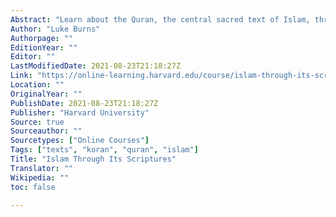 ```yaml
---
Abstract: "Learn about the Quran, the central sacred text of Islam, through an exploration of the rich diversity of roles and interpretations in Muslim societies."
Author: "Luke Burns"
Authorpage: ""
EditionYear: ""
Editor: ""
LastModifiedDate: 2021-08-23T21:18:27Z
Link: "https://online-learning.harvard.edu/course/islam-through-its-scriptures?delta=1"
Location: ""
OriginalYear: ""
PublishDate: 2021-08-23T21:18:27Z
Publisher: "Harvard University"
Source: true
Sourceauthor: ""
Sourcetypes: ["Online Courses"]
Tags: ["texts", "koran", "quran", "islam"]
Title: "Islam Through Its Scriptures"
Translator: ""
Wikipedia: ""
toc: false

---
```

